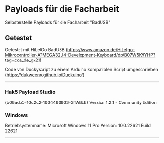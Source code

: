 # Payloads für die Facharbeit
Selbsterstelle Payloads für die Facharbeit "BadUSB"


## Getestet

Getestet mit HiLetGo BadUSB (https://www.amazon.de/HiLetgo-Mikrocontroller-ATMEGA32U4-Development-Keyboard/dp/B07W5K9YHP?tag=coa_de_g-21)

Code von Duckyscript zu einem Arduino kompatiblen Script umgeschrieben (https://dukweeno.github.io/Duckuino/)

-------------------------------------
### Hak5 Payload Studio
(b68adb5-16c2c2-1664486863-STABLE)
Version 1.2.1 - Community Edition

### Windows
Betriebsystemname:	Microsoft Windows 11 Pro
Version:            10.0.22621 Build 22621

-------------------------------------
